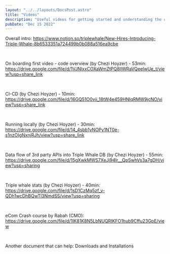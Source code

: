 ```yaml
---
layout: "../../layouts/DocsPost.astro"
title: "Videos"
description: "Useful videos for getting started and understanding the codebase"
pubDate: "Dec 15 2022"
---
```


<style>
  time + hr { display: none !important }
</style>

Overall intro: https://www.notion.so/triplewhale/New-Hires-Introducing-Triple-Whale-8b6533351a724499b0b088a516ea9cbe
 
<br>

On boarding first video - code overview (by Chezi Hoyzer) - 53min: https://drive.google.com/file/d/1VJNlxxCOXaWmZtPQ8lIWRaVQeelwUe_t/view?usp=share_link 

<br>

CI-CD (by Chezi Hoyzer) - 10min: https://drive.google.com/file/d/16GQ51O0vii_18tW4e459HNIqRMW9jcNO/view?usp=share_link
 
<br>

Running locally (by Chezi Hoyzer) - 30min: https://drive.google.com/file/d/14_4sbb1yNOPy1NT0e-s1nzOIgNxnjRJh/view?usp=share_link
 
<br>

Data flow of 3rd party APIs into Triple Whale DB (by Chezi Hoyzer) - 55min: https://drive.google.com/file/d/15gXwkMWS7XeJj94Ir__QpSwhVs3a7gDH/view?usp=sharing
 
<br>

Triple whale stats (by Chezi Hoyzer) - 40min: https://drive.google.com/file/d/1sD1CzMq5zf_v-QDh1wcDhBQwTl3NmdSS/view?usp=sharing
 
<br>

eCom Crash course by Rabah (CMO): https://drive.google.com/file/d/1IK81K8N5LbNUQRIKFO1hub9Cffu23GpE/view
 
<br>

Another document that can help: Downloads and Installations
 
